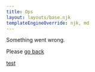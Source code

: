 ```yaml
---
title: Ops
layout: layouts/base.njk
templateEngineOverride: njk, md
---
```


Something went wrong.

Please [go back](/)

[test](https://www.npmjs.com/package/@sardine/eleventy-plugin-external-links)